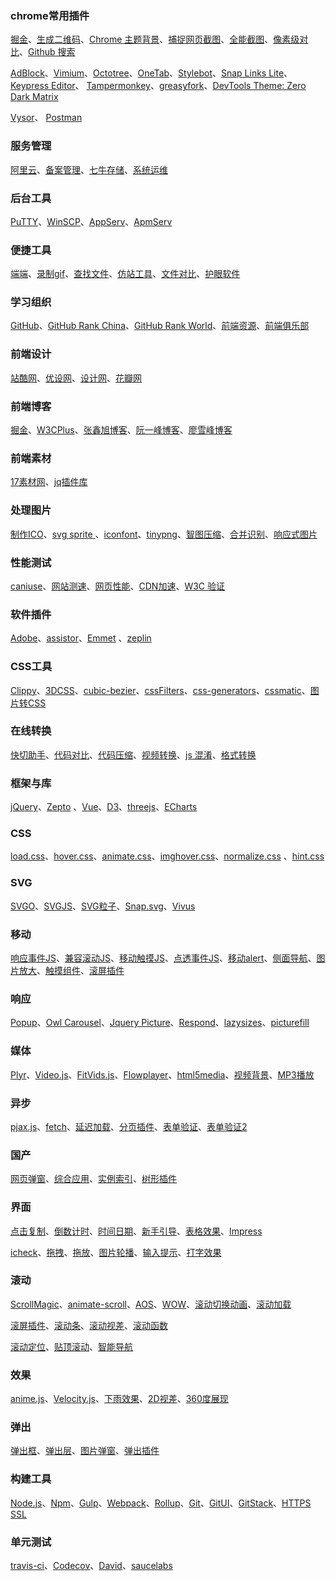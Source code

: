 ﻿### chrome常用插件
[掘金](https://chrome.google.com/webstore/detail/%E6%8E%98%E9%87%91/lecdifefmmfjnjjinhaennhdlmcaeeeb?utm_source=chrome-app-launcher-info-dialog)、[生成二维码](https://chrome.google.com/webstore/detail/%E4%BA%8C%E7%BB%B4%E7%A0%81qr%E7%A0%81%E7%94%9F%E6%88%90%E5%99%A8qr-code-generato/pflgjjogbmmcmfhfcnlohagkablhbpmg?utm_source=chrome-app-launcher-info-dialog)、[Chrome 主题背景](https://chrome.google.com/webstore/detail/my-chrome-theme/oehpjpccmlcalbenfhnacjeocbjdonic?utm_source=chrome-app-launcher-info-dialog)、[捕捉网页截图](https://chrome.google.com/webstore/detail/capture-webpage-screensho/mcbpblocgmgfnpjjppndjkmgjaogfceg?utm_source=chrome-app-launcher-info-dialog)、[全能截图](https://chrome.google.com/webstore/detail/full-page-screen-capture/fdpohaocaechififmbbbbbknoalclacl?utm_source=chrome-app-launcher-info-dialog)、[像素级对比](https://chrome.google.com/webstore/detail/perfectpixel-by-welldonec/dkaagdgjmgdmbnecmcefdhjekcoceebi?utm_source=chrome-app-launcher-info-dialog)、[Github 搜索](https://chrome.google.com/webstore/detail/awesome-autocomplete-for/djkfdjpoelphhdclfjhnffmnlnoknfnd?utm_source=chrome-app-launcher-info-dialog)

[AdBlock](https://chrome.google.com/webstore/detail/adblock/gighmmpiobklfepjocnamgkkbiglidom?utm_source=chrome-app-launcher-info-dialog)、[Vimium](https://chrome.google.com/webstore/detail/vimium/dbepggeogbaibhgnhhndojpepiihcmeb?utm_source=chrome-app-launcher-info-dialog)、[Octotree](https://chrome.google.com/webstore/detail/octotree/bkhaagjahfmjljalopjnoealnfndnagc?utm_source=chrome-app-launcher-info-dialog)、[OneTab](https://chrome.google.com/webstore/detail/onetab/chphlpgkkbolifaimnlloiipkdnihall/related?hl=zh-CN)、[Stylebot](https://chrome.google.com/webstore/detail/stylebot/oiaejidbmkiecgbjeifoejpgmdaleoha?utm_source=chrome-app-launcher-info-dialog)、[Snap Links Lite](https://chrome.google.com/webstore/detail/snap-links-lite/ighmoimpbimbhbahbpcapifcplnblhgo?utm_source=chrome-app-launcher-info-dialog)、[Keypress Editor](https://chrome.google.com/webstore/detail/keypress-editor/ghfooiajeobmcfhmajcblmompfdehnli?utm_source=chrome-app-launcher-info-dialog)、
[Tampermonkey](https://chrome.google.com/webstore/detail/tampermonkey/dhdgffkkebhmkfjojejmpbldmpobfkfo)、[greasyfork](https://greasyfork.org/zh-CN)、[DevTools Theme: Zero Dark Matrix](https://chrome.google.com/webstore/detail/devtools-theme-zero-dark/bomhdjeadceaggdgfoefmpeafkjhegbo?utm_source=chrome-app-launcher-info-dialog)

[Vysor](https://chrome.google.com/webstore/detail/vysor/gidgenkbbabolejbgbpnhbimgjbffefm?utm_source=chrome-app-launcher-info-dialog)、
[Postman](https://chrome.google.com/webstore/detail/postman/fhbjgbiflinjbdggehcddcbncdddomop?utm_source=chrome-app-launcher-info-dialog)

### 服务管理
[阿里云](https://www.aliyun.com/)、[备案管理](https://beian.gein.cn/account/login.htm)、[七牛存储](http://www.qiniu.com/)、[系统运维](http://www.osyunwei.com/)

### 后台工具
[PuTTY](http://www.putty.org/)、[WinSCP](http://winscp.net/eng/download.php)、[AppServ](https://www.appservnetwork.com/en/download/)、[ApmServ](http://zyan.cc/apmserv/)

### 便捷工具 
[端端](http://www.clouduolc.com/download.html)、[录制gif](http://www.cockos.com/licecap/)、[查找文件](http://www.listary.com/download)、[仿站工具](http://smalltool.github.io/)、[文件对比](http://sourcegear.com/diffmerge/)、[护眼软件](http://iristech.co/iris/)

### 学习组织
[GitHub](https://github.com/)、[GitHub Rank China](http://githubrank.com/)、[GitHub Rank World](https://www.diycode.cc/trends)、[前端资源](https://www.awesomes.cn/)、[前端俱乐部](http://f2er.club/)

### 前端设计 
[站酷网](http://www.zcool.com.cn/)、[优设网](http://www.uisdc.com/)、[设计网](http://www.shejidaren.com/)、[花瓣网](http://huaban.com/)

### 前端博客 
[掘金](http://gold.xitu.io/)、[W3CPlus](http://www.w3cplus.com/)、[张鑫旭博客](http://www.zhangxinxu.com/wordpress/)、[阮一峰博客](http://www.ruanyifeng.com/blog/)、[廖雪峰博客](http://www.liaoxuefeng.com/)

### 前端素材
[17素材网](http://www.17sucai.com/)、[jq插件库](http://www.jq22.com/)

### 处理图片
[制作ICO](http://www.bitbug.net/)、[svg sprite ](https://icomoon.io/)、[iconfont](http://www.iconfont.cn/)、[tinypng](https://tinypng.com/)、[智图压缩](http://zhitu.isux.us/)、[合并识别](http://www.spritecow.com/)、[响应式图片](http://www.responsivebreakpoints.com/)

### 性能测试 
[caniuse](http://caniuse.com/)、[网站测速](http://www.17ce.com/)、[网页性能](https://developers.google.com/speed/pagespeed/insights/)、[CDN加速](http://www.staticfile.org/)、[W3C 验证](http://validator.w3.org/)

### 软件插件 
[Adobe](http://www.adobe.com/creativecloud/catalog/desktop.html)、[assistor](http://wit-web.azurewebsites.net/assistor/download)、[Emmet](http://emmet.io/) 、[zeplin](https://zeplin.io/)

### CSS工具 
[Clippy](http://bennettfeely.com/clippy/)、[3DCSS](http://thewebrocks.com/demos/3D-css-tester/)、[cubic-bezier](http://cubic-bezier.com/#.17,.67,.83,.67)、[cssFilters](http://www.cssfilters.co/)、[css-generators](http://www.cssreflex.com/css-generators/)、[cssmatic](http://www.cssmatic.com/)、[图片转CSS](https://github.com/javierbyte/img2css)

### 在线转换
[快切助手](http://kuaiqie.qdsay.com/)、[代码对比](https://www.diffchecker.com/)、[代码压缩](http://tool.css-js.com/)、[视频转换](http://video.online-convert.com/convert-to-ogg)、[js 混淆](http://utf-8.jp/public/jjencode.html)、[格式转换](https://cloudconvert.com/)

### 框架与库
[jQuery](http://jquery.com/)、[Zepto](http://zeptojs.com/) 、[Vue](https://vuejs.org/)、[D3](https://d3js.org/)、[threejs](https://threejs.org/)、[ECharts](http://echarts.baidu.com/)

### CSS
[load.css](https://tobiasahlin.com/spinkit/)、[hover.css](https://ianlunn.github.io/Hover/)、[animate.css](https://daneden.github.io/animate.css/)、[imghover.css](https://gudh.github.io/ihover/dist/index.html)、[normalize.css](https://necolas.github.io/normalize.css/) 、[hint.css](https://github.com/chinchang/hint.css)

### SVG
[SVGO](https://github.com/svg/svgo)、[SVGJS](http://svgjs.com/)、[SVG粒子](https://github.com/VincentGarreau/particles.js)、[Snap.svg](http://snapsvg.io/)、[Vivus](https://github.com/maxwellito/vivus)

### 移动
[响应事件JS](http://wicky.nillia.ms/enquire.js/)、[兼容滚动JS](http://iscrolljs.com/)、[移动触摸JS](https://hammerjs.github.io/)、[点透事件JS](https://github.com/ftlabs/fastclick)、[移动alert](https://jaredreich.com/projects/notie)、[侧面导航](https://slideout.js.org/)、[图片放大](http://photoswipe.com/)、[触摸组件](http://idangero.us/swiper/demos/)、[滚屏插件](https://github.com/yanhaijing/zepto.fullpage)

### 响应
[Popup](http://dimsemenov.com/plugins/magnific-popup/)、[Owl Carousel](https://github.com/OwlCarousel2/OwlCarousel2)、[Jquery Picture](https://github.com/Abban/jQuery-Picture)、[Respond](https://github.com/scottjehl/Respond/)、[lazysizes](https://github.com/aFarkas/lazysizes)、[picturefill](https://github.com/scottjehl/picturefill)

### 媒体
[Plyr](https://plyr.io/)、[Video.js](http://videojs.com/)、[FitVids.js](https://github.com/davatron5000/FitVids.js)、[Flowplayer](https://flowplayer.org/)、[html5media](https://html5media.info/)、[视频背景](https://vodkabears.github.io/vide/)、[MP3播放](https://github.com/goldfire/howler.js)

### 异步 
[pjax.js](http://pjax.herokuapp.com/)、[fetch](http://github.github.io/fetch/)、[延迟加载](http://www.appelsiini.net/projects/lazyload)、[分页插件](http://luis-almeida.github.io/jPages/)、[表单验证](https://github.com/jquery-validation/jquery-validation)、[表单验证2](http://parsleyjs.org/)

### 国产
[网页弹窗](http://layer.layui.com/)、[综合应用](http://www.superslide2.com/)、[实例索引](http://fgm.cc/learn/)、[树形插件](https://github.com/zTree/zTree_v3)

### 界面
[点击复制](https://clipboardjs.com/)、[倒数计时](http://flipclockjs.com/)、[时间日期](http://amsul.ca/pickadate.js/)、[新手引导](https://github.com/usablica/intro.js)、[表格效果](http://www.jqueryscript.net/table/Table-Rows-Columns-Cells-Highlighting-Plugin-with-jQuery-Table-Hover.html)、[Impress](https://github.com/impress/impress.js)

[icheck](http://icheck.fronteed.com/)、[拖拽](https://github.com/RubaXa/Sortable/)、[拖放](https://github.com/desandro/draggabilly)、[图片轮播](https://github.com/kenwheeler/slick/)、[输入提示](https://github.com/leaverou/awesomplete/)、[打字效果](https://github.com/luisvinicius167/ityped)

### 滚动
[ScrollMagic](https://github.com/janpaepke/ScrollMagic)、[animate-scroll](https://github.com/mpalpha/animate-scroll)、[AOS](https://michalsnik.github.io/aos/)、[WOW](http://mynameismatthieu.com/WOW/)、[滚动切换动画](https://terwanerik.github.io/ScrollTrigger/)、[滚动加载](https://scrollrevealjs.org/)

[滚屏插件](http://alvarotrigo.com/fullPage/)、[滚动条](http://manos.malihu.gr/jquery-custom-content-scroller/)、[滚动视差](https://prinzhorn.github.io/skrollr/)、[滚动函数](https://github.com/imakewebthings/waypoints)

[滚动定位](http://simianstudios.com/portamento/)、[贴顶滚动](http://www.outyear.co.uk/smint/)、[智能导航](https://davist11.github.io/jQuery-One-Page-Nav/)

### 效果
[anime.js](http://anime-js.com/)、[Velocity.js](http://julian.com/research/velocity/)、[下雨效果](https://maroslaw.github.io/rainyday.js/)、[2D视差](http://matthew.wagerfield.com/parallax/)、[360度展现](https://polarnotion.github.io/turntable/)

### 弹出
[弹出框](https://t4t5.github.io/sweetalert/)、[弹出层](http://fancyapps.com/fancybox/)、[图片弹窗](http://highslide.com/download.php)、[弹出插件](https://github.com/sachinchoolur/lightgallery.js)

### 构建工具
[Node.js](https://nodejs.org/)、[Npm](https://www.npmjs.com/)、[Gulp](http://www.gulpjs.com/)、[Webpack](https://webpack.github.io/)、[Rollup](https://rollupjs.org/)、[Git](https://git-for-windows.github.io/)、[GitUI](https://git-scm.com/downloads/guis)、[GitStack](http://gitstack.com/)、[HTTPS SSL](https://www.cloudflare.com/)

### 单元测试
[travis-ci](https://travis-ci.org/)、[Codecov](https://codecov.io/)、[David](https://david-dm.org/)、[saucelabs](https://saucelabs.com)
